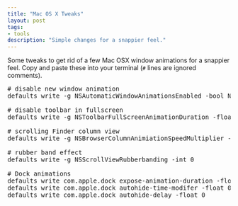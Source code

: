 ```yaml
---
title: "Mac OS X Tweaks"
layout: post
tags:
- tools
description: "Simple changes for a snappier feel."
---
```


Some tweaks to get rid of a few Mac OSX window animations for a snappier feel.
Copy and paste these into your terminal (`#` lines are ignored comments).

<pre>
# disable new window animation
defaults write -g NSAutomaticWindowAnimationsEnabled -bool NO; killall Dock

# disable toolbar in fullscreen
defaults write -g NSToolbarFullScreenAnimationDuration -float 0

# scrolling Finder column view
defaults write -g NSBrowserColumnAnimiationSpeedMultiplier -float 0

# rubber band effect
defaults write -g NSScrollViewRubberbanding -int 0

# Dock animations
defaults write com.apple.dock expose-animation-duration -float 0
defaults write com.apple.dock autohide-time-modifer -float 0
defaults write com.apple.dock autohide-delay -float 0
</pre>
